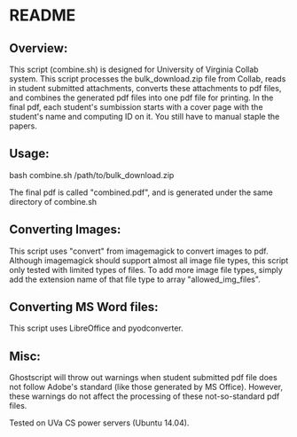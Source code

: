# README

## Overview:
This script (combine.sh) is designed for University of Virginia Collab system. This script processes the bulk_download.zip file from Collab, reads in student submitted attachments, converts these attachments to pdf files, and combines the generated pdf files into one pdf file for printing. In the final pdf, each student's sumbission starts with a cover page with the student's name and computing ID on it. You still have to manual staple the papers.

## Usage:
bash combine.sh /path/to/bulk_download.zip

The final pdf is called "combined.pdf", and is generated under the same directory of combine.sh

## Converting Images:
This script uses "convert" from imagemagick to convert images to pdf. Although imagemagick should support almost all image file types, this script only tested with limited types of files. To add more image file types, simply add the extension name of that file type to array "allowed_img_files". 

## Converting MS Word files:
This script uses LibreOffice and pyodconverter.


## Misc:
Ghostscript will throw out warnings when student submitted pdf file does not follow Adobe's standard (like those generated by MS Office). However, these warnings do not affect the processing of these not-so-standard pdf files.

Tested on UVa CS power servers (Ubuntu 14.04).
